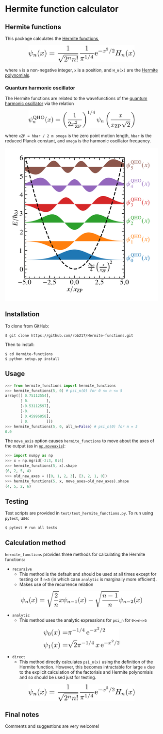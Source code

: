 # Hermite function calculator

## Hermite functions
This package calculates the [Hermite functions](https://en.wikipedia.org/wiki/Hermite_polynomials#Hermite_functions),

<p align="center">
       <img src="https://github.com/Rob217/Hermite-functions/blob/master/equations/Hermite_functions.png" width="350" />
</p>
<!---
\psi_n(x) = \frac{1}{\sqrt{2^n n!}} \frac{1}{\pi^{1/4}} \text{e}^{-x^2/2} H_n(x)
-->

where `n` is a non-negative integer, `x` is a position, and `H_n(x)` are the [Hermite polynomials](https://en.wikipedia.org/wiki/Hermite_polynomials).

### Quantum harmonic oscillator
The Hermite functions are related to the wavefunctions of the [quantum harmonic oscillator](https://en.wikipedia.org/wiki/Quantum_harmonic_oscillator) via the relation

<p align="center">
       <img src="https://github.com/Rob217/Hermite-functions/blob/master/equations/QHO_wavefunctions.png" width="350" />
</p>
<!---
\psi_n^{\mathrm{QHO}}(x) = \left(\frac{1}{2 x_{\mathrm{ZP}}^2}\right)^{1/4}  \psi_n\left(\frac{x}{x_{\mathrm{ZP}} \sqrt{2}}\right)
-->

where `xZP = hbar / 2 m omega` is the zero point motion length, `hbar` is the reduced Planck constant, and `omega` is the harmonic oscillator frequency.

![alt text](https://github.com/Rob217/Hermite-functions/blob/master/examples/QHO_states.png "Quantum harmonic oscillator wavefunctions")


## Installation

To clone from GitHub:
```Shell
$ git clone https://github.com/rob217/Hermite-functions.git
```
Then to install:
```Shell
$ cd Hermite-functions
$ python setup.py install
```


## Usage

```python
>>> from hermite_functions import hermite_functions
>>> hermite_functions(5, 0) # psi_n(0) for 0 <= n <= 5
array([[ 0.75112554],
       [ 0.        ],
       [-0.53112597],
       [-0.        ],
       [ 0.45996858],
       [ 0.        ]])
>>> hermite_functions(5, 0, all_n=False) # psi_n(0) for n = 5
0.0
```

The `move_axis` option causes `hermite_functions` to move about the axes of the output (as in [`np.moveaxis`](https://numpy.org/doc/stable/reference/generated/numpy.moveaxis.html)):
```python
>>> import numpy as np
>>> x = np.mgrid[-2:3, 0:4]
>>> hermite_functions(5, x).shape
(6, 2, 5, 4)
>>> old_new_axes = ([0, 1, 2, 3], [3, 2, 1, 0])
>>> hermite_functions(5, x, move_axes=old_new_axes).shape
(4, 5, 2, 6)
```


## Testing

Test scripts are provided in `test/test_hermite_functions.py`. To run using `pytest`, use:
```Shell
$ pytest # run all tests
```

## Calculation method

`hermite_functions` provides three methods for calculating the Hermite functions:
- `recursive`
    - This method is the default and should be used at all times except for testing or if `n<5` (in which case `analytic` is marginally more efficient).
    - Makes use of the recurrence relation

<p align="center">
       <img src="https://github.com/Rob217/Hermite-functions/blob/master/equations/recurrence_relation.png" width="400" />
</p>
<!---
\psi_n(x) = \sqrt{\frac{2}{n}} x \psi_{n-1}(x) - \sqrt{\frac{n-1}{n}} \psi_{n-2}(x)
-->

- `analytic`
    - This method uses the analytic expressions for `psi_n` for `0<=n<=5`

<p align="center">
       <img src="https://github.com/Rob217/Hermite-functions/blob/master/equations/first_hermite_functions.png" width="250" />
</p>
<!---
\psi_0(x) = & \pi^{-1/4} \,\mathrm{e}^{-x^2/2}
\\
\psi_1(x) = & \sqrt{2} \pi^{-1/4} \,x\, \mathrm{e}^{-x^2/2}
-->

- `direct`
    - This method directly calculates `psi_n(x)` using the definition of the Hermite function. However, this becomes intractable for large `n` due to the explicit calculation of the factorials and Hermite polynomials and so should be used just for testing.

<p align="center">
       <img src="https://github.com/Rob217/Hermite-functions/blob/master/equations/Hermite_functions.png" width="350" />
</p>
<!---
\psi_n(x) = \frac{1}{\sqrt{2^n n!}} \frac{1}{\pi^{1/4}} \text{e}^{-x^2/2} H_n(x)
-->


## Final notes

Comments and suggestions are very welcome!

